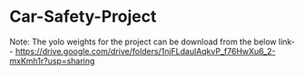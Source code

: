 # Car-Safety-Project
Note:
The yolo weights for the project can be download from the below link--
https://drive.google.com/drive/folders/1njFLdaulAqkvP_f76HwXu6_2-mxKmh1r?usp=sharing
